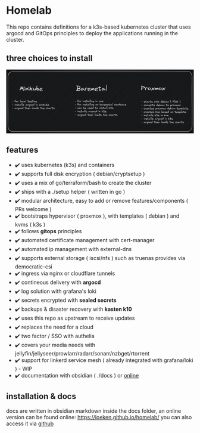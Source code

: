 # Homelab
This repo contains definitions for a k3s-based kubernetes cluster that uses argocd and GitOps principles to deploy the applications running in the cluster. 

## three choices to install
![three choices to install](/docs/Excalidraw/three-choices.png)

## features

- :heavy_check_mark: uses kubernetes (k3s) and containers
- :heavy_check_mark: supports full disk encryption ( debian/cryptsetup )
- :heavy_check_mark: uses a mix of go/terraform/bash to create the cluster
- :heavy_check_mark: ships with a ./setup helper ( written in go )
- :heavy_check_mark: modular architecture, easy to add or remove features/components ( PRs welcome )
- :heavy_check_mark: bootstraps hypervisor ( proxmox ), with templates ( debian ) and kvms ( k3s )
- :heavy_check_mark: follows **gitops** principles
- :heavy_check_mark: automated certificate management with cert-manager
- :heavy_check_mark: automated ip management with external-dns
- :heavy_check_mark: supports external storage ( iscsi/nfs ) such as truenas provides via democratic-csi
- :heavy_check_mark: ingress via nginx or cloudflare tunnels
- :heavy_check_mark: contineous delivery with **argocd**
- :heavy_check_mark: log solution with grafana's loki
- :heavy_check_mark: secrets encrypted with **sealed secrets**
- :heavy_check_mark: backups & disaster recovery with **kasten k10**
- :heavy_check_mark: uses this repo as upstream to receive updates
- :heavy_check_mark: replaces the need for a cloud
- :heavy_check_mark: two factor / SSO with authelia
- :heavy_check_mark: covers your media needs with jellyfin/jellyseer/prowlarr/radarr/sonarr/nzbget/rtorrent
- :heavy_check_mark: support for linkerd service mesh ( already integrated with grafana/loki ) - WIP
- :heavy_check_mark: documentation with obsidian ( ./docs ) or [online](https://loeken.github.io/homelab)

## installation & docs
docs are written in obsidian markdown inside the docs folder, an online version can be found online: https://loeken.github.io/homelab/ you can also access it via [github](https://github.com/loeken/homelab/blob/main/docs/index.md)

